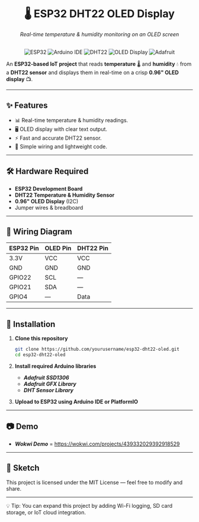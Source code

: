 

<div align="center">
  <h1>🌡️ ESP32 DHT22 OLED Display</h1>
  <p><i>Real-time temperature & humidity monitoring on an OLED screen</i></p>
  
  <br />
  
  <div>
    <img src="https://img.shields.io/badge/-ESP32-000000?style=for-the-badge&logo=espressif&logoColor=white" alt="ESP32" />
    <img src="https://img.shields.io/badge/-Arduino IDE-00979D?style=for-the-badge&logo=arduino&logoColor=white" alt="Arduino IDE" />
    <img src="https://img.shields.io/badge/-DHT22 Sensor-F9A825?style=for-the-badge" alt="DHT22" />
    <img src="https://img.shields.io/badge/-OLED Display-4B0082?style=for-the-badge" alt="OLED Display" />
    <img src="https://img.shields.io/badge/-Adafruit Libraries-FF5733?style=for-the-badge" alt="Adafruit" />
  </div>
</div>

An **ESP32-based IoT project** that reads **temperature** 🌡️ and **humidity** 💧 from a **DHT22 sensor** and displays them in real-time on a crisp **0.96" OLED display** 📺.

---

## ✨ Features
- 📊 Real-time temperature & humidity readings.
- 🖥️ OLED display with clear text output.
- ⚡ Fast and accurate DHT22 sensor.
- 🔌 Simple wiring and lightweight code.

---

## 🛠️ Hardware Required
- **ESP32 Development Board**
- **DHT22 Temperature & Humidity Sensor**
- **0.96" OLED Display** (I2C)
- Jumper wires & breadboard

---

## 🔌 Wiring Diagram

| ESP32 Pin | OLED Pin | DHT22 Pin |
|-----------|----------|-----------|
| 3.3V      | VCC      | VCC       |
| GND       | GND      | GND       |
| GPIO22    | SCL      | —         |
| GPIO21    | SDA      | —         |
| GPIO4     | —        | Data      |

---

## 📜 Installation
1. **Clone this repository**  
   ```bash
   git clone https://github.com/yourusername/esp32-dht22-oled.git
   cd esp32-dht22-oled
   ```

2. **Install required Arduino libraries**
   - ***Adafruit SSD1306***
   - ***Adafruit GFX Library***
   - ***DHT Sensor Library***

3. **Upload to ESP32 using Arduino IDE or PlatformIO**  

---
## 📷 Demo
  - ***Wokwi Demo*** = https://wokwi.com/projects/439332029392918529

---

## 📄 Sketch

This project is licensed under the MIT License — feel free to modify and share.

---

💡 Tip: You can expand this project by adding Wi-Fi logging, SD card storage, or IoT cloud integration.
